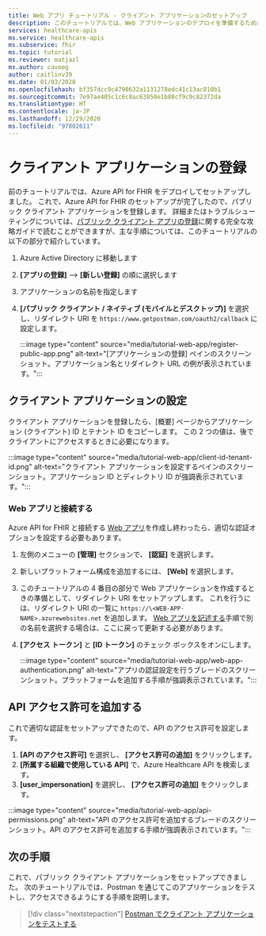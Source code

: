 ```yaml
---
title: Web アプリ チュートリアル - クライアント アプリケーションのセットアップ
description: このチュートリアルでは、Web アプリケーションのデプロイを準備するためにパブリック アプリケーションを登録する手順について説明します
services: healthcare-apis
ms.service: healthcare-apis
ms.subservice: fhir
ms.topic: tutorial
ms.reviewer: matjazl
ms.author: cavoeg
author: caitlinv39
ms.date: 01/03/2020
ms.openlocfilehash: bf357dcc9c4790632a1131278edc41c13ac810b1
ms.sourcegitcommit: 7e97ae405c1c6c8ac63850e1b88cf9c9c82372da
ms.translationtype: HT
ms.contentlocale: ja-JP
ms.lasthandoff: 12/29/2020
ms.locfileid: "97802611"
---
```

# <a name="client-application-registration"></a>クライアント アプリケーションの登録
前のチュートリアルでは、Azure API for FHIR をデプロイしてセットアップしました。 これで、Azure API for FHIR のセットアップが完了したので、パブリック クライアント アプリケーションを登録します。 詳細またはトラブルシューティングについては、[パブリック クライアント アプリの登録](register-public-azure-ad-client-app.md)に関する完全な攻略ガイドで読むことができますが、主な手順については、このチュートリアルの以下の部分で紹介しています。

1. Azure Active Directory に移動します
1. **[アプリの登録]**  -->  **[新しい登録]** の順に選択します
1. アプリケーションの名前を指定します
1. **[パブリック クライアント / ネイティブ (モバイルとデスクトップ)]** を選択し、リダイレクト URI を `https://www.getpostman.com/oauth2/callback` に設定します。

   :::image type="content" source="media/tutorial-web-app/register-public-app.png" alt-text="[アプリケーションの登録] ペインのスクリーンショット。アプリケーション名とリダイレクト URL の例が表示されています。":::

## <a name="client-application-settings"></a>クライアント アプリケーションの設定

クライアント アプリケーションを登録したら、[概要] ページからアプリケーション (クライアント) ID とテナント ID をコピーします。 この 2 つの値は、後でクライアントにアクセスするときに必要になります。

:::image type="content" source="media/tutorial-web-app/client-id-tenant-id.png" alt-text="クライアント アプリケーションを設定するペインのスクリーンショット。アプリケーション ID とディレクトリ ID が強調表示されています。":::

### <a name="connect-with-web-app"></a>Web アプリと接続する

Azure API for FHIR と接続する [Web アプリ](tutorial-web-app-write-web-app.md)を作成し終わったら、適切な認証オプションを設定する必要もあります。 

1. 左側のメニューの **[管理]** セクションで、 **[認証]** を選択します。 

1. 新しいプラットフォーム構成を追加するには、 **[Web]** を選択します。

1. このチュートリアルの 4 番目の部分で Web アプリケーションを作成するときの準備として、リダイレクト URI をセットアップします。 これを行うには、リダイレクト URI の一覧に `https://\<WEB-APP-NAME>.azurewebsites.net` を追加します。 [Web アプリを記述する](tutorial-web-app-write-web-app.md)手順で別の名前を選択する場合は、ここに戻って更新する必要があります。

1. **[アクセス トークン]** と **[ID トークン]** のチェック ボックスをオンにします。

   :::image type="content" source="media/tutorial-web-app/web-app-authentication.png" alt-text="アプリの認証設定を行うブレードのスクリーンショット。プラットフォームを追加する手順が強調表示されています。":::

## <a name="add-api-permissions"></a>API アクセス許可を追加する

これで適切な認証をセットアップできたので、API のアクセス許可を設定します。

1. **[API のアクセス許可]** を選択し、 **[アクセス許可の追加]** をクリックします。
1. **[所属する組織で使用している API]** で、Azure Healthcare API を検索します。
1. **[user_impersonation]** を選択し、 **[アクセス許可の追加]** をクリックします。

:::image type="content" source="media/tutorial-web-app/api-permissions.png" alt-text="API のアクセス許可を追加するブレードのスクリーンショット。API のアクセス許可を追加する手順が強調表示されています。":::

## <a name="next-steps"></a>次の手順
これで、パブリック クライアント アプリケーションをセットアップできました。 次のチュートリアルでは、Postman を通じてこのアプリケーションをテストし、アクセスできるようにする手順を説明します。

>[!div class="nextstepaction"]
>[Postman でクライアント アプリケーションをテストする](tutorial-web-app-test-postman.md)
